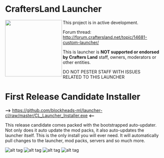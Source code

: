 # CraftersLand Launcher
<a href="http://craftersland.net"><img src="http://forum.craftersland.net/public/style_images/5_logo.png" width="185" align="left"></a>
This project is in active development. 

Forum thread: http://forum.craftersland.net/topic/14681-custom-launcher/

This is launcher is **NOT supported or endorsed by Crafters Land** staff, owners, moderators or other entities.

DO NOT PESTER STAFF WITH ISSUES RELATED TO THIS LAUNCHER

# First Release Candidate Installer 
**-->** https://github.com/blockheads-ml/launcher-cl/raw/master/CL_Launcher_Installer.exe **<--**

This release candidate comes packed with the bootstrapped auto-updater. Not only does it auto update the mod packs, it also auto-updates the launcher itself. This is the only install you will ever need. It will automatically pull changes to the launcher, mod packs, servers and so much more.

![alt tag](http://s20.postimg.org/o22d9qlzx/screenshot_13.png)
![alt tag](http://s20.postimg.org/d22gq5tjx/screenshot_10.png)
![alt tag](http://s20.postimg.org/wyd5docm5/screenshot_14.png)
![alt tag](http://s20.postimg.org/bkh0elot9/screenshot_8.png)
